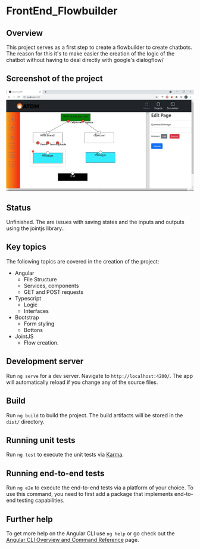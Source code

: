 # FrontEnd_Flowbuilder

## Overview

This project serves as a first step to create a flowbuilder to create chatbots. The reason for this it's to make easier the creation of the logic of the chatbot without having to deal directly with google's dialogflow/

## Screenshot of the project

![App Screenshot](src/assets/front.JPG)

## Status

Unfinished. The are issues with saving states and the inputs and outputs using the jointjs library..

## Key topics

The following topics are covered in the
creation of the project:

- Angular
  - File Structure
  - Services, components
  - GET and POST requests
- Typescript
  - Logic
  - Interfaces
- Bootstrap
  - Form styling
  - Bottons
- JointJS
  - Flow creation.

## Development server

Run `ng serve` for a dev server. Navigate to `http://localhost:4200/`. The app will automatically reload if you change any of the source files.

## Build

Run `ng build` to build the project. The build artifacts will be stored in the `dist/` directory.

## Running unit tests

Run `ng test` to execute the unit tests via [Karma](https://karma-runner.github.io).

## Running end-to-end tests

Run `ng e2e` to execute the end-to-end tests via a platform of your choice. To use this command, you need to first add a package that implements end-to-end testing capabilities.

## Further help

To get more help on the Angular CLI use `ng help` or go check out the [Angular CLI Overview and Command Reference](https://angular.io/cli) page.
